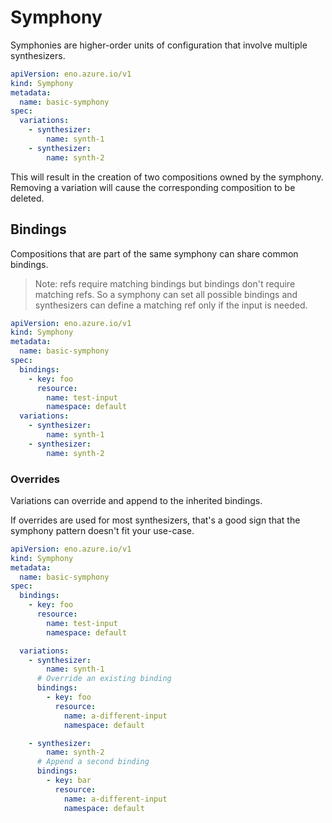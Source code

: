 # Symphony

Symphonies are higher-order units of configuration that involve multiple synthesizers.

```yaml
apiVersion: eno.azure.io/v1
kind: Symphony
metadata:
  name: basic-symphony
spec:
  variations:
    - synthesizer:
        name: synth-1
    - synthesizer:
        name: synth-2
```

This will result in the creation of two compositions owned by the symphony.
Removing a variation will cause the corresponding composition to be deleted.

## Bindings

Compositions that are part of the same symphony can share common bindings.

> Note: refs require matching bindings but bindings don't require matching refs. So a symphony can set all possible bindings and synthesizers can define a matching ref only if the input is needed.

```yaml
apiVersion: eno.azure.io/v1
kind: Symphony
metadata:
  name: basic-symphony
spec:
  bindings:
    - key: foo
      resource:
        name: test-input
        namespace: default
  variations:
    - synthesizer:
        name: synth-1
    - synthesizer:
        name: synth-2
```

### Overrides

Variations can override and append to the inherited bindings.

If overrides are used for most synthesizers, that's a good sign that the symphony pattern doesn't fit your use-case.

```yaml
apiVersion: eno.azure.io/v1
kind: Symphony
metadata:
  name: basic-symphony
spec:
  bindings:
    - key: foo
      resource:
        name: test-input
        namespace: default

  variations:
    - synthesizer:
        name: synth-1
      # Override an existing binding
      bindings:
        - key: foo
          resource:
            name: a-different-input
            namespace: default

    - synthesizer:
        name: synth-2
      # Append a second binding
      bindings:
        - key: bar
          resource:
            name: a-different-input
            namespace: default
```
